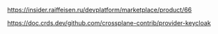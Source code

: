 https://insider.raiffeisen.ru/devplatform/marketplace/product/66

https://doc.crds.dev/github.com/crossplane-contrib/provider-keycloak